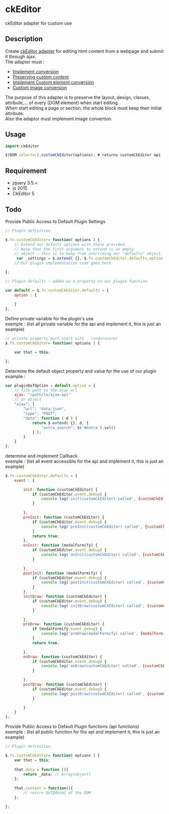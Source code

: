 # ckEditor
ckEditor adapter for custom use



## Description 
Create <a href="https://ckeditor.com/ckeditor-5/" target="_blank" >ckEditor adapter</a> for editing html content from a webpage and submit it through ajax. <br>
The adapter must :
<ul>
  <li>
    <a href="https://ckeditor.com/docs/ckeditor5/latest/framework/guides/deep-dive/conversion/conversion-introduction.html" target="_blank">Implement conversion</a>
  </li>
  <li>
    <a href="https://ckeditor.com/docs/ckeditor5/latest/framework/guides/deep-dive/conversion/conversion-preserving-custom-content.html" 
       target="_blank">
      Preserving custom content
    </a>
  </li>
  <li>
    <a href="https://ckeditor.com/docs/ckeditor5/latest/framework/guides/deep-dive/conversion/custom-element-conversion.html" 
       target="_blank">
      Implement Custom element conversion
    </a>
  </li>
  <li><a href="https://ckeditor.com/docs/ckeditor5/latest/framework/guides/deep-dive/conversion/conversion-preserving-custom-content.html">Custom image conversion</a></li>
</ul>

The purpose of this adapter is to preserve the layout, design, classes, attribute,... of every <TAG> (DOM element) when start editing. <br>
When start editing a page or section, the whole block must keep their initial attribute. <br>
Also the adaptor must implement image convertion. <br>


## Usage

```javascript
import ckEditor

$(DOM.selector).customCkEditor(options); # returns customCkEditor api
```

## Requirement 

<ul>
  <li>jquery 3.5.< </li>
  <li>js 2015 </li>
  <li>CkEditor 5 </li>
</ul>


## Todo
Provide Public Access to Default Plugin Settings
```javascript
// Plugin definition.

$.fn.customCkEditor= function( options ) {    
    // Extend our default options with those provided.    
    // Note that the first argument to extend is an empty    
    // object – this is to keep from overriding our "defaults" object.
     var _settings = $.extend( {}, $.fn.customCkEditor.defaults.option, options );  
    // Our plugin implementation code goes here. 

}; 

// Plugin defaults – added as a property on our plugin function.

var default = $.fn.customCkEditor.defaults = {
    option : {
      
    }
};
```
Define private variable for the plugin's use <br>
exemple : (list all private variable for the api and implement it, this is just an example)
```javascript
// private property must start with _ (underscore)
$.fn.customCkEditor= function( options ) {    

    var that = this;

}; 

```

Determine the default object property and value for the use of our plugin <br>
example :
```javascript
var pluginDefOption = default.option = {
    // file path to the ajax url
    ajax: "/path/to/ajax-api"
    // or object
    "ajax": {
        "url": "data.json",
        "type": "POST",
        "data": function ( d ) {
            return $.extend( {}, d, {
                "extra_search": $('#extra').val()
            } );
        }
    }
};
```


determine and implement Callback <br>
exemple : (list all event accessible for the api and implement it, this is just an example)
```javascript
$.fn.customCkEditor.defaults = {
    event : {

        init: function (customCkEditor) {
            if (customCkEditor.event.debug) {
                console.log('init(customCkEditor) called', {customCkEditor: customCkEditor});
            }

        },
        preInit: function (customCkEditor) {
            if (customCkEditor.event.debug) {
                console.log('preInit(customCkEditor) called', {customCkEditor: customCkEditor});
            }
            return true;
        },
        onInit: function (modalFormify) {
            if (customCkEditor.event.debug) {
                console.log('onInit(customCkEditor) called', {customCkEditor: customCkEditor});
            }

        },
        postInit: function (modalFormify) {
            if (customCkEditor.event.debug) {
                console.log('postInit(customCkEditor) called', {customCkEditor: customCkEditor});
            }
        },
        initDraw: function (customCkEditor) {
            if (customCkEditor.event.debug) {
                console.log('initDraw(customCkEditor) called', {customCkEditor: customCkEditor});
            }

        },
        preDraw: function (customCkEditor) {
            if (modalFormify.event.debug) {
                console.log('preDraw(modalFormify) called', {modalFormify: modalFormify});
            }
            return true;

        },
        onDraw: function (customCkEditor) {
            if (customCkEditor.event.debug) {
                console.log('onDraw(customCkEditor) called', {customCkEditor: customCkEditor});
            }

        },
        postDraw: function (customCkEditor) {
            if (customCkEditor.event.debug) {
                console.log('postDraw(customCkEditor) called', {customCkEditor: customCkEditor});
            }

        }
    }
};
```

Provide Public Access to Default Plugin functions (api functions)<br>
exemple : (list all public function for the api and implement it, this is just an example)
```javascript
// Plugin definition.

$.fn.customCkEditor= function( options ) {    
    var that = this;
    
    that.data = function (){
        return _data; // Array(object)
    };
    
    that.content = function(){
        // return OUTERhtml of the DOM 
    };

}; 

```
